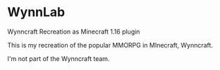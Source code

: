 # WynnLab
Wynncraft Recreation as Minecraft 1.16 plugin

This is my recreation of the popular MMORPG in MInecraft, Wynncraft.

I'm not part of the Wynncraft team.
